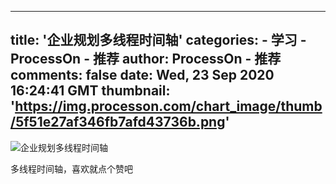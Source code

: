 
---
title: '企业规划多线程时间轴'
categories: 
    - 学习
    - ProcessOn - 推荐
author: ProcessOn - 推荐
comments: false
date: Wed, 23 Sep 2020 16:24:41 GMT
thumbnail: 'https://img.processon.com/chart_image/thumb/5f51e27af346fb7afd43736b.png'
---

<div>   
<img class="thumb" alt="企业规划多线程时间轴" src="https://img.processon.com/chart_image/thumb/5f51e27af346fb7afd43736b.png" referrerpolicy="no-referrer">
<p>多线程时间轴，喜欢就点个赞吧</p>  
</div>
            